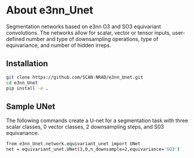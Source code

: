 # About e3nn_Unet

Segmentation networks based on e3nn O3 and SO3 equivariant convolutions.
The networks allow for scalar, vector or tensor inputs, user-defined number and 
type of downsampling operations, type of equivariance, and number of hidden
irreps.

## Installation

```bash
git clone https://github.com/SCAN-NRAD/e3nn_Unet.git
cd e3nn_Unet
pip install -e .
```

## Sample UNet

The following commands create a U-net for a segmentation task with three 
scalar classes, 0 vector classes, 2 downsampling steps, and S03 equivariance.

```bash
from e3nn_Unet.network.equivariant_unet import UNet
net = equivariant_unet.UNet(3,0,n_downsample=2,equivariance='SO3') 
```

